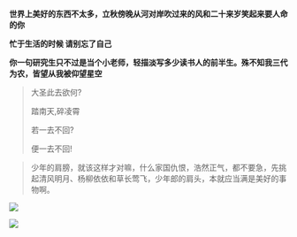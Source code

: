 **世界上美好的东西不太多，立秋傍晚从河对岸吹过来的风和二十来岁笑起来要人命的你**



**忙于生活的时候 请别忘了自己**



**你一句研究生只不过是当个小老师，轻描淡写多少读书人的前半生。殊不知我三代为农，皆望从我被仰望星空**



> 大圣此去欲何?
>
> 踏南天,碎凌霄
>
> 若一去不回?
>
> 便一去不回!



> 少年的肩膀，就该这样才对嘛，什么家国仇恨，浩然正气，都不要急，先挑起清风明月、杨柳依依和草长莺飞，少年郎的肩头，本就应当满是美好的事物啊。



![](http://8.142.4.106:2022/images/2021060812200.jpg)

![](http://8.142.4.106:2022/images/1619498453243.jpg)
